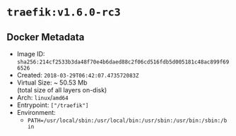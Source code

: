 # `traefik:v1.6.0-rc3`

## Docker Metadata

- Image ID: `sha256:214cf2533b3da48f70e4b6daed88c2f06cd516fdb5d005181c48ac899f696526`
- Created: `2018-03-29T06:42:07.473572083Z`
- Virtual Size: ~ 50.53 Mb  
  (total size of all layers on-disk)
- Arch: `linux`/`amd64`
- Entrypoint: `["/traefik"]`
- Environment:
  - `PATH=/usr/local/sbin:/usr/local/bin:/usr/sbin:/usr/bin:/sbin:/bin`
